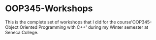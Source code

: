 # OOP345-Workshops
This is the complete set of workshops that I did for the course'OOP345-Object Oriented Programming with C++' during my Winter semester at Seneca College.

